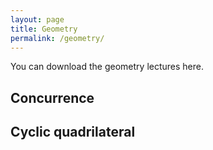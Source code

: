 ```yaml
---
layout: page
title: Geometry
permalink: /geometry/
---
```

You can download the geometry lectures here. 

## Concurrence
## Cyclic quadrilateral
